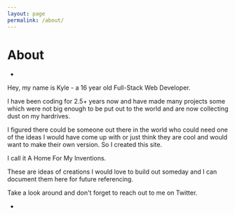 ```yaml
---
layout: page
permalink: /about/
---
```


# About
-

Hey, my name is Kyle - a 16 year old Full-Stack Web Developer.

I have been coding for 2.5+ years now and have made many projects some which were not big enough to be put out to the world and are now collecting dust on my hardrives.

I figured there could be someone out there in the world who could need one of the ideas I would have come up with or just think they are cool and would want to make their own version. So I created this site.

I call it A Home For My Inventions.

These are ideas of creations I would love to build out someday and I can document them here for future referencing.

Take a look around and don't forget to reach out to me on Twitter.

-
